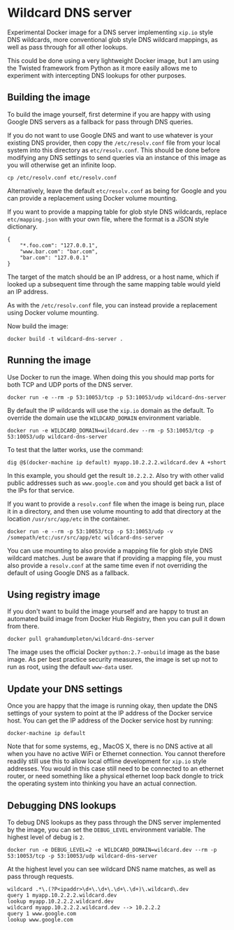# Wildcard DNS server

Experimental Docker image for a DNS server implementing ``xip.io`` style
DNS wildcards, more conventional glob style DNS wildcard mappings, as well
as pass through for all other lookups.

This could be done using a very lightweight Docker image, but I am using
the Twisted framework from Python as it more easily allows me to experiment
with intercepting DNS lookups for other purposes.

## Building the image

To build the image yourself, first determine if you are happy with using
Google DNS servers as a fallback for pass through DNS queries.

If you do not want to use Google DNS and want to use whatever is your
existing DNS provider, then copy the ``/etc/resolv.conf`` file from your
local system into this directory as ``etc/resolv.conf``. This should be
done before modifying any DNS settings to send queries via an instance of
this image as you will otherwise get an infinite loop.

```
cp /etc/resolv.conf etc/resolv.conf
```

Alternatively, leave the default ``etc/resolv.conf`` as being for Google
and you can provide a replacement using Docker volume mounting.

If you want to provide a mapping table for glob style DNS wildcards,
replace ``etc/mapping.json`` with your own file, where the format is a JSON
style dictionary.

```
{
    "*.foo.com": "127.0.0.1",
    "www.bar.com": "bar.com",
    "bar.com": "127.0.0.1"
}
```

The target of the match should be an IP address, or a host name, which if
looked up a subsequent time through the same mapping table would yield an
IP address.

As with the ``/etc/resolv.conf`` file, you can instead provide a
replacement using Docker volume mounting.

Now build the image:

```
docker build -t wildcard-dns-server .
```

## Running the image

Use Docker to run the image. When doing this you should map ports for both
TCP and UDP ports of the DNS server.

```
docker run -e --rm -p 53:10053/tcp -p 53:10053/udp wildcard-dns-server
```

By default the IP wildcards will use the ``xip.io`` domain as the default.
To override the domain use the ``WILDCARD_DOMAIN`` environment variable.

```
docker run -e WILDCARD_DOMAIN=wildcard.dev --rm -p 53:10053/tcp -p 53:10053/udp wildcard-dns-server
```

To test that the latter works, use the command:

```
dig @$(docker-machine ip default) myapp.10.2.2.2.wildcard.dev A +short
```

In this example, you should get the result ``10.2.2.2``. Also try with other
valid public addresses such as ``www.google.com`` and you should get back a
list of the IPs for that service.

If you want to provide a ``resolv.conf`` file when the image is being run,
place it in a directory, and then use volume mounting to add that directory
at the location ``/usr/src/app/etc`` in the container.

```
docker run -e --rm -p 53:10053/tcp -p 53:10053/udp -v /somepath/etc:/usr/src/app/etc wildcard-dns-server
```

You can use mounting to also provide a mapping file for glob style DNS
wildcard matches. Just be aware that if providing a mapping file, you
must also provide a ``resolv.conf`` at the same time even if not
overriding the default of using Google DNS as a fallback.

## Using registry image

If you don't want to build the image yourself and are happy to trust an
automated build image from Docker Hub Registry, then you can pull it down
from there.

```
docker pull grahamdumpleton/wildcard-dns-server
```

The image uses the official Docker ``python:2.7-onbuild`` image as the base
image. As per best practice security measures, the image is set up not to
run as root, using the default ``www-data`` user.

## Update your DNS settings

Once you are happy that the image is running okay, then update the DNS
settings of your system to point at the IP address of the Docker service
host. You can get the IP address of the Docker service host by running:

```
docker-machine ip default
```

Note that for some systems, eg., MacOS X, there is no DNS active at all
when you have no active WiFi or Ethernet connection. You cannot therefore
readily still use this to allow local offline development for ``xip.io``
style addresses. You would in this case still need to be connected to an
ethernet router, or need something like a physical ethernet loop back
dongle to trick the operating system into thinking you have an actual
connection.

## Debugging DNS lookups

To debug DNS lookups as they pass through the DNS server implemented by
the image, you can set the ``DEBUG_LEVEL`` environment variable. The highest
level of debug is ``2``.

```
docker run -e DEBUG_LEVEL=2 -e WILDCARD_DOMAIN=wildcard.dev --rm -p 53:10053/tcp -p 53:10053/udp wildcard-dns-server
```

At the highest level you can see wildcard DNS name matches, as well as pass
through requests.

```
wildcard .*\.(?P<ipaddr>\d+\.\d+\.\d+\.\d+)\.wildcard\.dev
query 1 myapp.10.2.2.2.wildcard.dev
lookup myapp.10.2.2.2.wildcard.dev
wildcard myapp.10.2.2.2.wildcard.dev --> 10.2.2.2
query 1 www.google.com
lookup www.google.com
```
